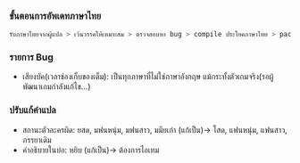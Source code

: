 ### ขั้นตอนการอัพเดทภาษาไทย
```sh
รับภาษาไทยจากผู้แปล > เว้นวรรคให้เหมาะสม > ตรวจสอบหา bug > compile ประโยคภาษาไทย > pack ไพล์
```

### รายการ Bug
- เสียงบัค(เวลาช่องเก็บของเต็ม): เป็นทุกภาษาที่ไม่ใช่ภาษาอังกฤษ แม้กระทั้งตัวเกมจริง(รอผู้พัฒนาเกมกำลังแก้ไข...)

### ปรับแก้คำแปล
- สถานะตัวละครผิด: ยสด, มฟนหนุ่ม, มฟนสาว, มมียเก่า (แก้เป็น)-> โสด, แฟนหนุ่ม, แฟนสาว, ภรรยาเดิม
- คำอธิบายในบ่อ: หยิบ (แก้เป็น)-> ต้องการไอเทม
